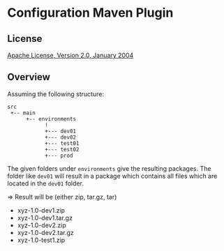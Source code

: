 Configuration Maven Plugin
==========================

License
-------
[Apache License, Version 2.0, January 2004](http://www.apache.org/licenses/)


Overview
--------

Assuming the following structure:

    src
     +-- main
          +-- environments
                !
                +--- dev01
                +--- dev02
                +--- test01
                +--- test02
                +--- prod


The given folders under `environments` give the resulting packages.
The folder like `dev01` will result in a package which contains
all files which are located in the `dev01` folder.


 => Result will be (either zip, tar.gz, tar)

 * xyz-1.0-dev1.zip
 * xyz-1.0-dev1.tar.gz
 * xyz-1.0-dev2.zip
 * xyz-1.0-dev2.tar.gz
 * xyz-1.0-test1.zip

